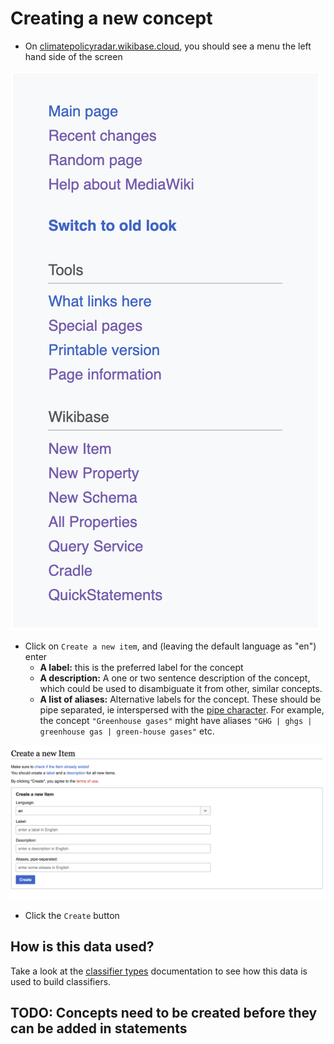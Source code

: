 # Creating a new concept

- On [climatepolicyradar.wikibase.cloud](https://climatepolicyradar.wikibase.cloud/), you should see a menu the left hand side of the screen

![](./images/quicklinks.png)

- Click on `Create a new item`, and (leaving the default language as "en") enter
  - **A label:** this is the preferred label for the concept
  - **A description:** A one or two sentence description of the concept, which could be used to disambiguate it from other, similar concepts.
  - **A list of aliases:** Alternative labels for the concept. These should be pipe separated, ie interspersed with the [pipe character](https://en.wikipedia.org/wiki/Vertical_bar). For example, the concept `"Greenhouse gases"` might have aliases `"GHG | ghgs | greenhouse gas | green-house gases"` etc.

![](./images/create-a-new-item.png)

- Click the `Create` button

## How is this data used?

Take a look at the [classifier types](./classifier-types.md) documentation to see how this data is used to build classifiers.

## TODO: Concepts need to be created before they can be added in statements
